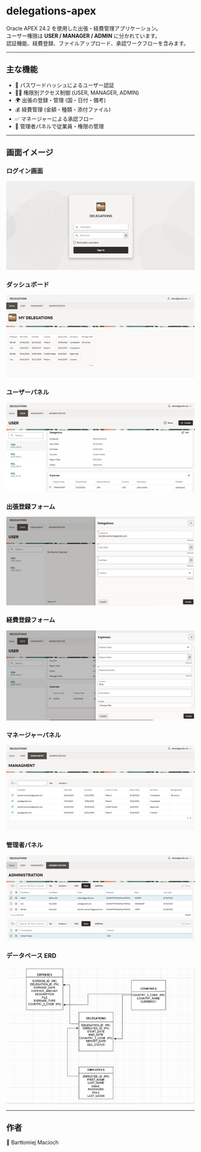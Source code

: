 # delegations-apex

Oracle APEX 24.2 を使用した出張・経費管理アプリケーション。  
ユーザー権限は **USER / MANAGER / ADMIN** に分かれています。  
認証機能、経費登録、ファイルアップロード、承認ワークフローを含みます。

---

## 主な機能
- 🔑 パスワードハッシュによるユーザー認証
- 👨‍💼 権限別アクセス制御 (USER, MANAGER, ADMIN)
- 🌍 出張の登録・管理 (国・日付・備考)
- 💰 経費管理 (金額・種類・添付ファイル)
- ✅ マネージャーによる承認フロー
- 👥 管理者パネルで従業員・権限の管理

---

## 画面イメージ

### ログイン画面
![Login Page](docs/screenshots/login_page.png)

### ダッシュボード
![Home](docs/screenshots/home.png.png)

### ユーザーパネル
![User Panel](docs/screenshots/user_panel.png.png)

### 出張登録フォーム
![Delegation Form](docs/screenshots/delegation_form.png.png)

### 経費登録フォーム
![Expenses Form](docs/screenshots/expenses_form.png.png)

### マネージャーパネル
![Manager Panel](docs/screenshots/menager_panel.png.png)

### 管理者パネル
![Admin Panel](docs/screenshots/admin_panel.png.png)

### データベース ERD
![ERD](docs/screenshots/erd.png.png)

---

## 作者
👤 Bartłomiej Macioch
